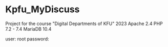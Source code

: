 # Kpfu_MyDiscuss
Project for the course "Digital Departments of KFU" 2023
Apache 2.4 
PHP 7.2 - 7.4
MariaDB 10.4


user: root
password:
